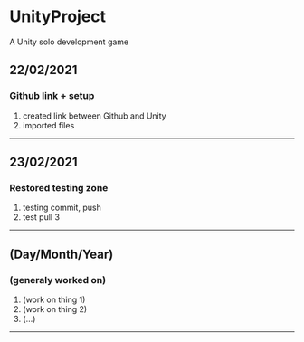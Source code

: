 # UnityProject
A Unity solo development game

## 22/02/2021
### Github link + setup
1) created link between Github and Unity
2) imported files

___
## 23/02/2021
### Restored testing zone
1) testing commit, push
2) test pull
3
___
## (Day/Month/Year)
### (generaly worked on)
1) (work on thing 1)
2) (work on thing 2)
3) (...)

___
